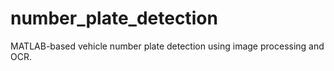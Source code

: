 # number_plate_detection
MATLAB-based vehicle number plate detection using image processing and OCR.
